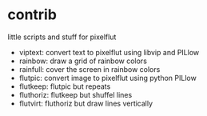 # contrib

little scripts and stuff for pixelflut

- viptext: convert text to pixelflut using libvip and PILlow
- rainbow: draw a grid of rainbow colors
- rainfull: cover the screen in rainbow colors
- flutpic: convert image to pixelflut using python PILlow
- flutkeep: flutpic but repeats
- fluthoriz: flutkeep but shuffel lines
- flutvirt: fluthoriz but draw lines vertically

